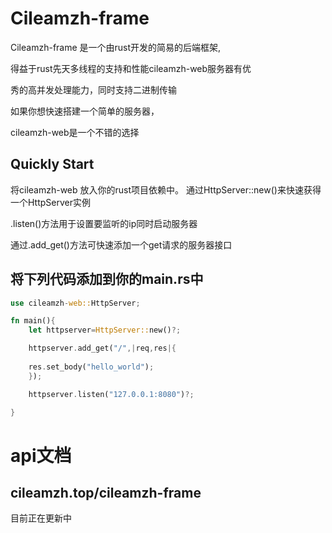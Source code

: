 # Cileamzh-frame

Cileamzh-frame 是一个由rust开发的简易的后端框架,

得益于rust先天多线程的支持和性能cileamzh-web服务器有优

秀的高并发处理能力，同时支持二进制传输

如果你想快速搭建一个简单的服务器，

cileamzh-web是一个不错的选择

Quickly Start
-----------------------------------
将cileamzh-web 放入你的rust项目依赖中。
通过HttpServer::new()来快速获得一个HttpServer实例

.listen()方法用于设置要监听的ip同时启动服务器


通过.add_get()方法可快速添加一个get请求的服务器接口

将下列代码添加到你的main.rs中
---------------------
```rust
use cileamzh-web::HttpServer;

fn main(){
    let httpserver=HttpServer::new()?;

    httpserver.add_get("/",|req,res|{
    
    res.set_body("hello_world");
    });

    httpserver.listen("127.0.0.1:8080")?;

}
```
api文档
=========

cileamzh.top/cileamzh-frame
--------------------------------

目前正在更新中

